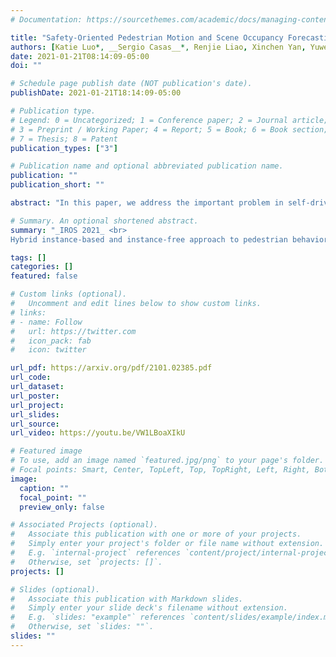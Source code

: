 ```yaml
---
# Documentation: https://sourcethemes.com/academic/docs/managing-content/

title: "Safety-Oriented Pedestrian Motion and Scene Occupancy Forecasting"
authors: [Katie Luo*, __Sergio Casas__*, Renjie Liao, Xinchen Yan, Yuwen Xiong, Wenyuan Zeng, Raquel Urtasun]
date: 2021-01-21T08:14:09-05:00
doi: ""

# Schedule page publish date (NOT publication's date).
publishDate: 2021-01-21T18:14:09-05:00

# Publication type.
# Legend: 0 = Uncategorized; 1 = Conference paper; 2 = Journal article;
# 3 = Preprint / Working Paper; 4 = Report; 5 = Book; 6 = Book section;
# 7 = Thesis; 8 = Patent
publication_types: ["3"]

# Publication name and optional abbreviated publication name.
publication: ""
publication_short: ""

abstract: "In this paper, we address the important problem in self-driving of forecasting multi-pedestrian motion and their shared scene occupancy map, critical for safe navigation. Our contributions are two-fold. First, we advocate for predicting both the individual motions as well as the scene occupancy map in order to effectively deal with missing detections caused by postprocessing, e.g., confidence thresholding and non-maximum suppression. Second, we propose a Scene-Actor Graph Neural Network (SA-GNN) which preserves the relative spatial information of pedestrians via 2D convolution, and captures the interactions among pedestrians within the same scene, including those that have not been detected, via message passing. On two large-scale real-world datasets, nuScenes and ATG4D, we showcase that our scene-occupancy predictions are more accurate and better calibrated than those from state-of-the-art motion forecasting methods, while also matching their performance in pedestrian motion forecasting metrics."

# Summary. An optional shortened abstract.
summary: "_IROS 2021_ <br>
Hybrid instance-based and instance-free approach to pedestrian behavior prediction"

tags: []
categories: []
featured: false

# Custom links (optional).
#   Uncomment and edit lines below to show custom links.
# links:
# - name: Follow
#   url: https://twitter.com
#   icon_pack: fab
#   icon: twitter

url_pdf: https://arxiv.org/pdf/2101.02385.pdf
url_code:
url_dataset:
url_poster:
url_project:
url_slides:
url_source:
url_video: https://youtu.be/VW1LBoaXIkU

# Featured image
# To use, add an image named `featured.jpg/png` to your page's folder. 
# Focal points: Smart, Center, TopLeft, Top, TopRight, Left, Right, BottomLeft, Bottom, BottomRight.
image:
  caption: ""
  focal_point: ""
  preview_only: false

# Associated Projects (optional).
#   Associate this publication with one or more of your projects.
#   Simply enter your project's folder or file name without extension.
#   E.g. `internal-project` references `content/project/internal-project/index.md`.
#   Otherwise, set `projects: []`.
projects: []

# Slides (optional).
#   Associate this publication with Markdown slides.
#   Simply enter your slide deck's filename without extension.
#   E.g. `slides: "example"` references `content/slides/example/index.md`.
#   Otherwise, set `slides: ""`.
slides: ""
---
```

